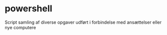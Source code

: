 # powershell

Script samling af diverse opgaver udført i forbindelse med ansættelser eller nye computere